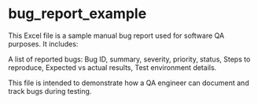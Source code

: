 # bug_report_example
This Excel file is a sample manual bug report used for software QA purposes. It includes:

A list of reported bugs:
Bug ID, summary, severity, priority, status, 
Steps to reproduce, 
Expected vs actual results, 
Test environment details.

This file is intended to demonstrate how a QA engineer can document and track bugs during testing.